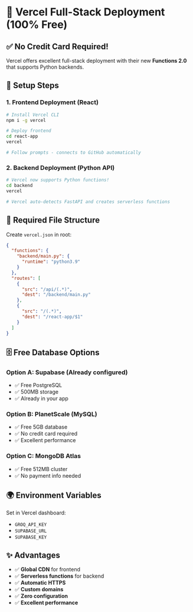 # 🌟 Vercel Full-Stack Deployment (100% Free)

## ✅ No Credit Card Required!

Vercel offers excellent full-stack deployment with their new **Functions 2.0** that supports Python backends.

## 🚀 Setup Steps

### 1. Frontend Deployment (React)
```bash
# Install Vercel CLI
npm i -g vercel

# Deploy frontend
cd react-app
vercel

# Follow prompts - connects to GitHub automatically
```

### 2. Backend Deployment (Python API)
```bash
# Vercel now supports Python functions!
cd backend
vercel

# Vercel auto-detects FastAPI and creates serverless functions
```

## 📁 Required File Structure

Create `vercel.json` in root:
```json
{
  "functions": {
    "backend/main.py": {
      "runtime": "python3.9"
    }
  },
  "routes": [
    {
      "src": "/api/(.*)",
      "dest": "/backend/main.py"
    },
    {
      "src": "/(.*)",
      "dest": "/react-app/$1"
    }
  ]
}
```

## 🗄️ Free Database Options

### Option A: Supabase (Already configured)
- ✅ Free PostgreSQL
- ✅ 500MB storage
- ✅ Already in your app

### Option B: PlanetScale (MySQL)
- ✅ Free 5GB database
- ✅ No credit card required
- ✅ Excellent performance

### Option C: MongoDB Atlas
- ✅ Free 512MB cluster
- ✅ No payment info needed

## 🌍 Environment Variables
Set in Vercel dashboard:
- `GROQ_API_KEY`
- `SUPABASE_URL` 
- `SUPABASE_KEY`

## ✨ Advantages
- ✅ **Global CDN** for frontend
- ✅ **Serverless functions** for backend
- ✅ **Automatic HTTPS**
- ✅ **Custom domains**
- ✅ **Zero configuration**
- ✅ **Excellent performance** 